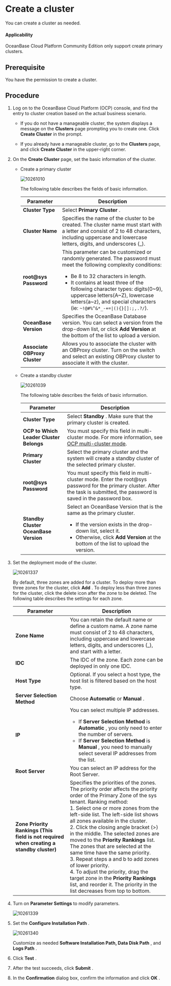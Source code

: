 # Create a cluster

You can create a cluster as needed.

<main id="notice" type='notice'>
<h4>Applicability</h4>
<p>OceanBase Cloud Platform Community Edition only support create primary clusters. </p>
</main>

## Prerequisite

You have the permission to create a cluster.

## Procedure

1. Log on to the OceanBase Cloud Platform (OCP) console, and find the entry to cluster creation based on the actual business scenario.

   * If you do not have a manageable cluster, the system displays a message on the **Clusters** page prompting you to create one. Click **Create Cluster** in the prompt.

   * If you already have a manageable cluster, go to the **Clusters** page, and click **Create Cluster** in the upper-right corner.

2. On the **Create Cluster** page, set the basic information of the cluster.

   * Create a primary cluster

     ![10261010](https://help-static-aliyun-doc.aliyuncs.com/assets/img/en-US/2116667361/p343234.png)

     The following table describes the fields of basic information.

     |           Parameter           | Description |
     |-------------------------------|---|
     | **Cluster Type**              | Select **Primary Cluster** .  |
     | **Cluster Name**              | Specifies the name of the cluster to be created. The cluster name must start with a letter and consist of 2 to 48 characters, including uppercase and lowercase letters, digits, and underscores (_). |
     | **root@sys Password**         | This parameter can be customized or randomly generated.  The password must meet the following complexity conditions: <ul><li>Be 8 to 32 characters in length.</li><li> It contains at least three of the following character types: digits(0\~9), uppercase letters(A\~Z), lowercase letters(a\~z), and special characters (ie: <code>~!@#%^&*_-+=\|(){}[]:;,.?/</code>). </li></ul>|
     | **OceanBase Version**         | Specifies the OceanBase Database version. You can select a version from the drop-down list, or click   **Add Version** at the bottom of the list to upload a version.   |
     | **Associate OBProxy Cluster** | Allows you to associate the cluster with an OBProxy cluster. Turn on the switch and select an existing OBProxy cluster to associate it with the cluster.    |

   * Create a standby cluster

     ![10261039](https://help-static-aliyun-doc.aliyuncs.com/assets/img/en-US/3116667361/p343259.png)

     The following table describes the fields of basic information.

     |   Parameter |  Description |
     |-----------------------------------------|--|
     | **Cluster Type**                        | Select **Standby** . Make sure that the primary cluster is created. |
     | **OCP to Which Leader Cluster Belongs** | You must specify this field in multi-cluster mode.  For more information, see [OCP multi-cluster mode](../1200.manage-disaster-recovery/300.ocp-multi-cluster-mode/100.overview-of-multi-cluster-mode.md).  |
     | **Primary Cluster**                     | Select the primary cluster and the system will create a standby cluster of the selected primary cluster.    |
     | **root@sys Password**                   | You must specify this field in multi-cluster mode.  Enter the root@sys password for the primary cluster. After the task is submitted, the password is saved in the password box.   |
     | **Standby Cluster OceanBase Version**   | Select an OceanBase Version that is the same as the primary cluster.  <ul><li>If the version exists in the drop-down list, select it.</li><li> Otherwise, click **Add Version** at the bottom of the list to upload the version. </li></ul>   |

3. Set the deployment mode of the cluster.

   ![10261337](https://help-static-aliyun-doc.aliyuncs.com/assets/img/en-US/3116667361/p343335.png)

   By default, three zones are added for a cluster. To deploy more than three zones for the cluster, click **Add** . To deploy less than three zones for the cluster, click the delete icon after the zone to be deleted. The following table describes the settings for each zone.

   | Parameter  |  Description  |
   |-----|----|
   | **Zone Name**    | You can retain the default name or define a custom name.  A zone name must consist of 2 to 48 characters, including uppercase and lowercase letters, digits, and underscores (_), and start with a letter.    |
   | **IDC**  | The IDC of the zone. Each zone can be deployed in only one IDC.   |
   | **Host Type**   | Optional.  If you select a host type, the host list is filtered based on the host type.  |
   | **Server Selection Method**    | Choose **Automatic** or **Manual** .   |
   | **IP**  | You can select multiple IP addresses.  <ul><li>If **Server Selection Method**  is **Automatic** , you only need to enter the number of servers.</li><li> If **Server Selection Method**  is **Manual** , you need to manually select several IP addresses from the list.  </li></ul> |
   | **Root Server**   | You can select an IP address for the Root Server.  |
   | **Zone Priority Rankings**  **(This field is not required when creating a standby cluster)** | Specifies the priorities of the zones. The priority order affects the priority order of the Primary Zone of the sys tenant.  Ranking method: </br>1. Select one or more zones from the left-side list.  The left-side list shows all zones available in the cluster.  </br> 2. Click the closing angle bracket (\>) in the middle.  The selected zones are moved to the **Priority Rankings** list. The zones that are selected at the same time have the same priority. </br>  3. Repeat steps a and b to add zones of lower priority.  </br> 4. To adjust the priority, drag the target zone in the **Priority Rankings** list, and reorder it.  The priority in the list decreases from top to bottom.    |

4. Turn on **Parameter Settings** to modify parameters.

   ![10261339](https://help-static-aliyun-doc.aliyuncs.com/assets/img/en-US/3116667361/p343336.png)

5. Set the **Configure Installation Path** .

   ![10261340](https://help-static-aliyun-doc.aliyuncs.com/assets/img/en-US/3116667361/p343337.png)

   Customize as needed **Software Installation Path, Data Disk Path** , and **Logs Path** .

6. Click **Test** .

7. After the test succeeds, click **Submit** .

8. In the **Confirmation** dialog box, confirm the information and click **OK** .
